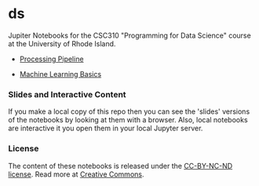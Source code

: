 # ds

Jupiter Notebooks for the CSC310 "Programming for Data Science" course at the University of Rhode Island.

* [Processing Pipeline](http://nbviewer.jupyter.org/github/lutzhamel/ds/blob/master/05-processing-pipeline.ipynb)

* [Machine Learning Basics](http://nbviewer.jupyter.org/github/lutzhamel/ds/blob/master/07-machine-learning-basics-2.ipynb)

### Slides and Interactive Content
If you make a local copy of this repo then you can see the 'slides' versions of the notebooks by looking at them with a browser.  Also, local notebooks are interactive it you open them in your local Jupyter server.

### License
The content of these notebooks is released under the [CC-BY-NC-ND license](https://creativecommons.org/licenses/by-sa/4.0/). Read more at [Creative Commons](https://creativecommons.org).
